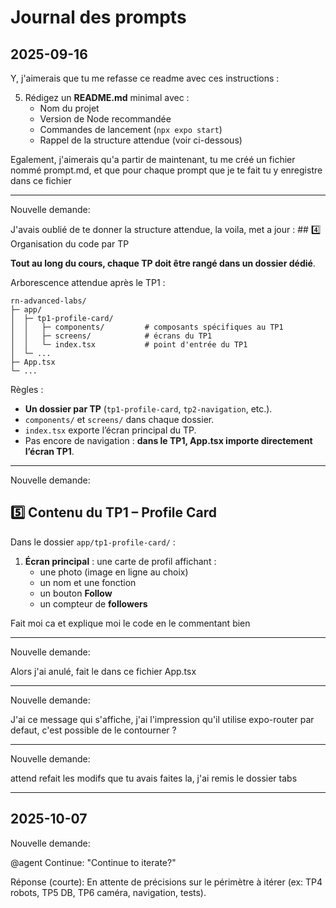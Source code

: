 # Journal des prompts

## 2025-09-16
Y, j'aimerais que tu me refasse ce readme avec ces instructions : 

5. Rédigez un **README.md** minimal avec :
    - Nom du projet
    - Version de Node recommandée
    - Commandes de lancement (`npx expo start`)
    - Rappel de la structure attendue (voir ci-dessous)

Egalement, j'aimerais qu'a partir de maintenant, tu me créé un fichier nommé prompt.md, et que pour chaque prompt que je te fait tu y enregistre dans ce fichier

---

Nouvelle demande:

J'avais oublié de te donner la structure attendue, la voila, met a jour : ## 4️⃣ Organisation du code par TP

**Tout au long du cours, chaque TP doit être rangé dans un dossier dédié**.

Arborescence attendue après le TP1 :

```
rn-advanced-labs/
├─ app/
│  ├─ tp1-profile-card/
│  │   ├─ components/         # composants spécifiques au TP1
│  │   ├─ screens/            # écrans du TP1
│  │   └─ index.tsx           # point d'entrée du TP1
│  └─ ...
├─ App.tsx
└─ ...
```

Règles :

- **Un dossier par TP** (`tp1-profile-card`, `tp2-navigation`, etc.).
- `components/` et `screens/` dans chaque dossier.
- `index.tsx` exporte l’écran principal du TP.
- Pas encore de navigation : **dans le TP1, App.tsx importe directement l’écran TP1**.

---

Nouvelle demande:

## 5️⃣ Contenu du TP1 – Profile Card

Dans le dossier `app/tp1-profile-card/` :

1. **Écran principal** : une carte de profil affichant :
    - une photo (image en ligne au choix)
    - un nom et une fonction
    - un bouton **Follow**
    - un compteur de **followers**

Fait moi ca et explique moi le code en le commentant bien

---

Nouvelle demande:

Alors j'ai anulé, fait le dans ce fichier App.tsx 

---

Nouvelle demande:

J'ai ce message qui s'affiche, j'ai l'impression qu'il utilise expo-router par defaut, c'est possible de le contourner ?

---

Nouvelle demande:

attend refait les modifs que tu avais faites la, j'ai remis le dossier tabs

---

## 2025-10-07
Nouvelle demande:

@agent Continue: "Continue to iterate?"

Réponse (courte):
En attente de précisions sur le périmètre à itérer (ex: TP4 robots, TP5 DB, TP6 caméra, navigation, tests).
````
